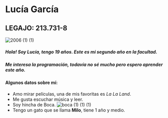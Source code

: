 # Lucía García #
## LEGAJO: 213.731-8 ##
![2006 (1) (1)](https://github.com/pdepjm/2024-tp0-presentacion-luciagarcia0/assets/164371602/76221fc8-6101-459f-9440-1804d9323932)

##### Hola! Soy Lucía, tengo 19 años. Este es mi segundo año en la facultad. 
##### Me interesa la programación, todavía no sé mucho pero espero aprender este año.
#### Algunos datos sobre mí: ####
* Amo mirar películas, una de mis favoritas es *La La Land*.
* Me gusta escuchar música y leer.
* Soy hincha de Boca. ![boca (1) (1) (1)](https://github.com/pdepjm/2024-tp0-presentacion-luciagarcia0/assets/164371602/0f62dfa3-3750-41d8-a4f9-30e6797813cd)
* Tengo un gato que se llama **Milo**, tiene 1 año y medio.
